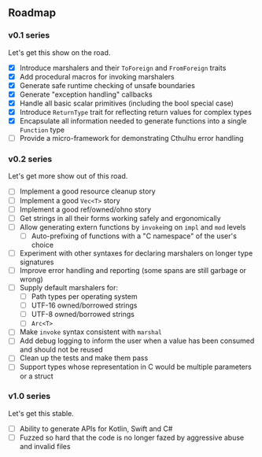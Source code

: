 
## Roadmap

### v0.1 series

Let's get this show on the road.

- [x] Introduce marshalers and their `ToForeign` and `FromForeign` traits
- [x] Add procedural macros for invoking marshalers
- [x] Generate safe runtime checking of unsafe boundaries
- [x] Generate "exception handling" callbacks 
- [x] Handle all basic scalar primitives (including the bool special case)
- [x] Introduce `ReturnType` trait for reflecting return values for complex types
- [x] Encapsulate all information needed to generate functions into a single `Function` type
- [ ] Provide a micro-framework for demonstrating Cthulhu error handling

### v0.2 series

Let's get more show out of this road.

- [ ] Implement a good resource cleanup story
- [ ] Implement a good `Vec<T>` story
- [ ] Implement a good ref/owned/ohno story
- [ ] Get strings in all their forms working safely and ergonomically
- [ ] Allow generating extern functions by `invoke`ing on `impl` and `mod` levels
  - [ ] Auto-prefixing of functions with a "C namespace" of the user's choice
- [ ] Experiment with other syntaxes for declaring marshalers on longer type signatures
- [ ] Improve error handling and reporting (some spans are still garbage or wrong)
- [ ] Supply default marshalers for:
  - [ ] Path types per operating system
  - [ ] UTF-16 owned/borrowed strings
  - [ ] UTF-8 owned/borrowed strings
  - [ ] `Arc<T>`
- [ ] Make `invoke` syntax consistent with `marshal`
- [ ] Add debug logging to inform the user when a value has been consumed and should not be reused
- [ ] Clean up the tests and make them pass
- [ ] Support types whose representation in C would be multiple parameters or a struct

### v1.0 series

Let's get this stable.

- [ ] Ability to generate APIs for Kotlin, Swift and C#
- [ ] Fuzzed so hard that the code is no longer fazed by aggressive abuse and invalid files
